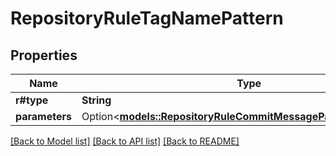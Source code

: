 # RepositoryRuleTagNamePattern

## Properties

Name | Type | Description | Notes
------------ | ------------- | ------------- | -------------
**r#type** | **String** |  | 
**parameters** | Option<[**models::RepositoryRuleCommitMessagePatternParameters**](repository_rule_commit_message_pattern_parameters.md)> |  | [optional]

[[Back to Model list]](../README.md#documentation-for-models) [[Back to API list]](../README.md#documentation-for-api-endpoints) [[Back to README]](../README.md)


